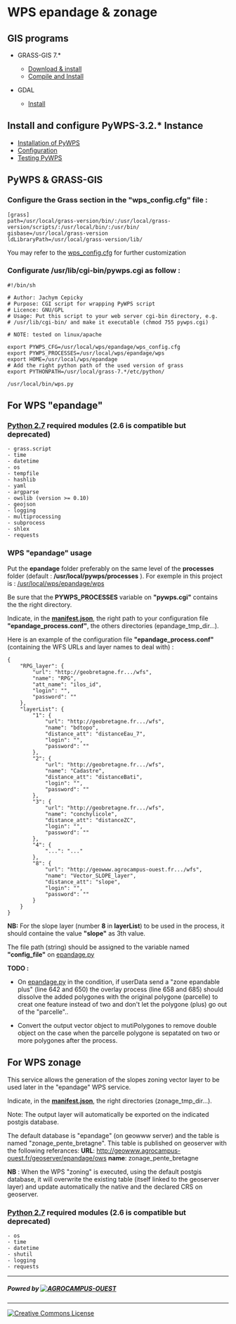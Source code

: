 # WPS epandage & zonage
## GIS programs

- GRASS-GIS 7.*
  * [Download & install](https://grass.osgeo.org/grass7/)
  * [Compile and Install](https://grasswiki.osgeo.org/wiki/Compile_and_Install)

- GDAL 
  * [Install](https://gdal.gloobe.org/install.html#linux)

## Install and configure PyWPS-3.2.* Instance

- [Installation of PyWPS](http://pywps.readthedocs.io/en/pywps-3.2/installation/index.html)
- [Configuration](http://pywps.readthedocs.io/en/pywps-3.2/configuration/index.html#configuration)
- [Testing PyWPS](http://pywps.readthedocs.io/en/pywps-3.2/testing/index.html#testing-pywps)

[//]: #[Documentation]()



## PyWPS & GRASS-GIS

### Configure the Grass section in the "wps_config.cfg" file :
```
[grass]
path=/usr/local/grass-version/bin/:/usr/local/grass-version/scripts/:/usr/local/bin/:/usr/bin/
gisbase=/usr/local/grass-version
ldLibraryPath=/usr/local/grass-version/lib/
```
You may refer to the [wps_config.cfg](wps_config.cfg) for further customization

### Configurate /usr/lib/cgi-bin/pywps.cgi as follow :
```shell=
#!/bin/sh

# Author: Jachym Cepicky
# Purpose: CGI script for wrapping PyWPS script
# Licence: GNU/GPL
# Usage: Put this script to your web server cgi-bin directory, e.g.
# /usr/lib/cgi-bin/ and make it executable (chmod 755 pywps.cgi)

# NOTE: tested on linux/apache

export PYWPS_CFG=/usr/local/wps/epandage/wps_config.cfg
export PYWPS_PROCESSES=/usr/local/wps/epandage/wps
export HOME=/usr/local/wps/epandage
# Add the right python path of the used version of grass
export PYTHONPATH=/usr/local/grass-7.*/etc/python/

/usr/local/bin/wps.py
```

## For WPS "epandage"

### [Python 2.7] required modules (2.6 is compatible but deprecated)
```
- grass.script
- time
- datetime
- os
- tempfile
- hashlib
- yaml
- argparse
- owslib (version >= 0.10)
- geojson
- logging
- multiprocessing
- subprocess
- shlex
- requests
```

### WPS "epandage" usage
Put the __epandage__ folder preferably on the same level of the __processes__  folder (default : __/usr/local/pywps/processes__ ). For exemple in this project is : [/usr/local/wps/epandage/wps](./wps)

Be sure that the __PYWPS_PROCESSES__ variable on __"pywps.cgi"__  contains the the right directory.


Indicate, in the [__manifest.json__](manifest.json), the right path to your configuration file __"epandage_process.conf"__, the others directories (epandage_tmp_dir...).

Here is an example of the configuration file __"epandage_process.conf"__ (containing the WFS URLs and layer names to deal with) :

```json=1
{
	"RPG_layer": {
		"url": "http://geobretagne.fr.../wfs",
		"name": "RPG",
		"att_name": "ilos_id",
		"login": "",
		"password": ""
	},
	"layerList": {
		"1": {
			"url": "http://geobretagne.fr.../wfs",
			"name": "bdtopo",
			"distance_att": "distanceEau_7",
			"login": "",
			"password": ""
		},
		"2": {
			"url": "http://geobretagne.fr.../wfs",
			"name": "Cadastre",
			"distance_att": "distanceBati",
			"login": "",
			"password": ""
		},
		"3": {
			"url": "http://geobretagne.fr.../wfs",
			"name": "conchylicole",
			"distance_att": "distanceZC",
			"login": "",
			"password": ""
		},
		"4": {
			"...": "..."
		},
		"8": {
			"url": "http://geowww.agrocampus-ouest.fr.../wfs",
			"name": "Vector_SLOPE_layer",
			"distance_att": "slope",
			"login": "",
			"password": ""
		}
	}
}
```
__NB:__ For the slope layer (number __8__ in __layerList__) to be used in the process, it should containe the value **"slope"** as 3th value.

The file path (string) should be assigned to the variable named __"config_file"__ on [epandage.py](./wps/epandage.py)

__TODO :__
- On [epandage.py](./wps/epandage.py) in the condition, if userData send a "zone epandable plus" (line 642 and 650) the overlay process (line 658 and 685) should dissolve the added polygones with the original polygone (parcelle) to creat one feature instead of two and don't let the polygone (plus) go out of the "parcelle"..

- Convert the output vector object to mutiPolygones to remove double object on the case when the parcelle polygone is sepatated on two or more polygones after the process.

## For WPS zonage
This service allows the generation of the slopes zoning vector layer to be used later in the "epandage" WPS service.

Indicate, in the [__manifest.json__](manifest.json), the right directories (zonage_tmp_dir...).

Note: The output layer will automatically be exported on the indicated postgis database.

The default database is "epandage" (on geowww server) and the table is named "zonage_pente_bretagne".
This table is published on geoserver with the following referances:
__URL__: http://geowww.agrocampus-ouest.fr/geoserver/epandage/ows
__name__: zonage_pente_bretagne

__NB__ : When the WPS "zoning" is executed, using the default postgis database, it will overwrite the existing table (itself linked to the geoserver layer) and update automatically the native and the declared CRS on geoserver.

### [Python 2.7] required modules (2.6 is compatible but deprecated)
```
- os
- time
- datetime
- shutil
- logging
- requests
```





***
##### Powred by [![AGROCAMPUS-OUEST](http://www.agrocampus-ouest.fr/infoglueDeliverLive/digitalAssets/89735_Logo-AGROCAMPUS-OUEST.png)](http://www.agrocampus-ouest.fr)
***
[![Creative Commons License](https://licensebuttons.net/l/by-sa/3.0/88x31.png)](https://creativecommons.org/licenses/by-sa/4.0/)



[//]: # (These are reference links used in the body of this note and get stripped out when the markdown processor does its job. There is no need to format nicely because it shouldn't be seen.)

	
   [Python 2.7]: <https://www.python.org/downloads/release>
   

